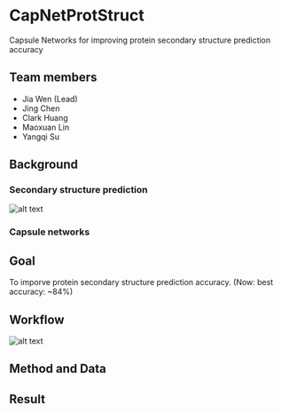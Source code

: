 # CapNetProtStruct
Capsule Networks for improving protein secondary structure prediction accuracy

## Team members

- Jia Wen (Lead)
- Jing Chen
- Clark Huang
- Maoxuan Lin
- Yangqi Su





## Background

### Secondary structure prediction
![alt text](https://github.com/NCBI-Hackathons/CapNetProtStruct/blob/master/image/pymol.png)

### Capsule networks

## Goal

To imporve protein secondary structure prediction accuracy. (Now: best accuracy: ~84%)

## Workflow
![alt text](https://github.com/NCBI-Hackathons/CapNetProtStruct/blob/master/image/workflow.png)

## Method and Data

## Result


